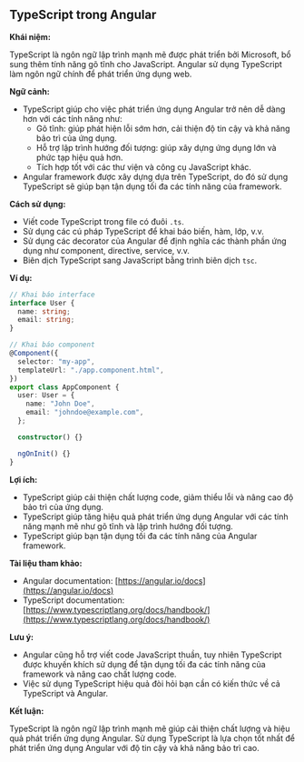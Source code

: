 ## TypeScript trong Angular

**Khái niệm:**

TypeScript là ngôn ngữ lập trình mạnh mẽ được phát triển bởi Microsoft, bổ sung thêm tính năng gõ tĩnh cho JavaScript. Angular sử dụng TypeScript làm ngôn ngữ chính để phát triển ứng dụng web.

**Ngữ cảnh:**

- TypeScript giúp cho việc phát triển ứng dụng Angular trở nên dễ dàng hơn với các tính năng như:
  - Gõ tĩnh: giúp phát hiện lỗi sớm hơn, cải thiện độ tin cậy và khả năng bảo trì của ứng dụng.
  - Hỗ trợ lập trình hướng đối tượng: giúp xây dựng ứng dụng lớn và phức tạp hiệu quả hơn.
  - Tích hợp tốt với các thư viện và công cụ JavaScript khác.
- Angular framework được xây dựng dựa trên TypeScript, do đó sử dụng TypeScript sẽ giúp bạn tận dụng tối đa các tính năng của framework.

**Cách sử dụng:**

- Viết code TypeScript trong file có đuôi `.ts`.
- Sử dụng các cú pháp TypeScript để khai báo biến, hàm, lớp, v.v.
- Sử dụng các decorator của Angular để định nghĩa các thành phần ứng dụng như component, directive, service, v.v.
- Biên dịch TypeScript sang JavaScript bằng trình biên dịch `tsc`.

**Ví dụ:**

```typescript
// Khai báo interface
interface User {
  name: string;
  email: string;
}

// Khai báo component
@Component({
  selector: "my-app",
  templateUrl: "./app.component.html",
})
export class AppComponent {
  user: User = {
    name: "John Doe",
    email: "johndoe@example.com",
  };

  constructor() {}

  ngOnInit() {}
}
```

**Lợi ích:**

- TypeScript giúp cải thiện chất lượng code, giảm thiểu lỗi và nâng cao độ bảo trì của ứng dụng.
- TypeScript giúp tăng hiệu quả phát triển ứng dụng Angular với các tính năng mạnh mẽ như gõ tĩnh và lập trình hướng đối tượng.
- TypeScript giúp bạn tận dụng tối đa các tính năng của Angular framework.

**Tài liệu tham khảo:**

- Angular documentation: [https://angular.io/docs](https://angular.io/docs)
- TypeScript documentation: [https://www.typescriptlang.org/docs/handbook/](https://www.typescriptlang.org/docs/handbook/)

**Lưu ý:**

- Angular cũng hỗ trợ viết code JavaScript thuần, tuy nhiên TypeScript được khuyến khích sử dụng để tận dụng tối đa các tính năng của framework và nâng cao chất lượng code.
- Việc sử dụng TypeScript hiệu quả đòi hỏi bạn cần có kiến thức về cả TypeScript và Angular.

**Kết luận:**

TypeScript là ngôn ngữ lập trình mạnh mẽ giúp cải thiện chất lượng và hiệu quả phát triển ứng dụng Angular. Sử dụng TypeScript là lựa chọn tốt nhất để phát triển ứng dụng Angular với độ tin cậy và khả năng bảo trì cao.
